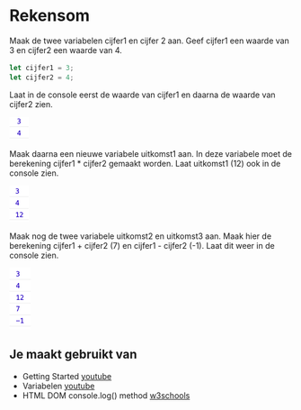 # Rekensom

Maak de twee variabelen cijfer1 en cijfer 2 aan. Geef cijfer1 een waarde van 3 en cijfer2 een waarde van 4.
```javascript
let cijfer1 = 3;
let cijfer2 = 4;
```

Laat in de console eerst de waarde van cijfer1 en daarna de waarde van cijfer2 zien.

![console](images/rekensom-ui.png)

Maak daarna een nieuwe variabele uitkomst1 aan. In deze variabele moet de berekening cijfer1 * cijfer2 gemaakt worden.
Laat uitkomst1 (12) ook in de console zien.

![console](images/rekensom-deel-2-ui.png)

Maak nog de twee variabele uitkomst2 en uitkomst3 aan. Maak hier de berekening cijfer1 + cijfer2 (7) en cijfer1 - cijfer2 (-1). Laat dit weer in de console zien.

![console](images/rekensom-deel-3-ui.png)

## Je maakt gebruikt van
- Getting Started [youtube](https://www.youtube.com/watch?v=9B_JTznnV04)
- Variabelen [youtube](https://www.youtube.com/watch?v=A6YVhg9GgPE)
- HTML DOM console.log() method [w3schools](https://www.w3schools.com/jsref/met_console_log.asp)